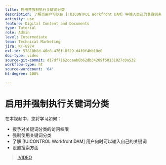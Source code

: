 ```yaml
---
title: 启用并强制执行关键词分类
description: 了解当用户可以在 [!UICONTROL Workfront DAM] 中输入自己的关键词并设置搜索方面时，如何启用和强制执行关键词分类。
activity: use
feature: Digital Content and Documents
type: Tutorial
role: Admin
level: Intermediate
team: Technical Marketing
jira: KT-8974
exl-id: 57818b8d-46c8-476f-8f29-d4f0f4bb10e0
doc-type: video
source-git-commit: d17df7162ccaab6b62db34209f50131927c0a532
workflow-type: ht
source-wordcount: '64'
ht-degree: 100%

---
```


# 启用并强制执行关键词分类

在本视频中，您将学习如何：

* 授予对关键词分类的访问权限
* 强制使用关键词分类
* 了解 [!UICONTROL Workfront DAM] 用户何时可以输入自己的关键词
* 设置搜索方面

>[!VIDEO](https://video.tv.adobe.com/v/3419498/?quality=12&learn=on&enablevpops&captions=chi_hans)

